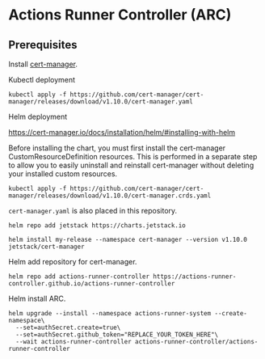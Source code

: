 # Actions Runner Controller (ARC)

## Prerequisites

Install [cert-manager](https://github.com/cert-manager/cert-manager).

Kubectl deployment

```
kubectl apply -f https://github.com/cert-manager/cert-manager/releases/download/v1.10.0/cert-manager.yaml
```

Helm deployment

https://cert-manager.io/docs/installation/helm/#installing-with-helm

Before installing the chart, you must first install the cert-manager CustomResourceDefinition resources. This is performed in a separate step to allow you to easily uninstall and reinstall cert-manager without deleting your installed custom resources.

```
kubectl apply -f https://github.com/cert-manager/cert-manager/releases/download/v1.10.0/cert-manager.crds.yaml
```

`cert-manager.yaml` is also placed in this repository.

```
helm repo add jetstack https://charts.jetstack.io
```

```
helm install my-release --namespace cert-manager --version v1.10.0 jetstack/cert-manager
```

Helm add repository for cert-manager.

```
helm repo add actions-runner-controller https://actions-runner-controller.github.io/actions-runner-controller
```

Helm install ARC.

```
helm upgrade --install --namespace actions-runner-system --create-namespace\
  --set=authSecret.create=true\
  --set=authSecret.github_token="REPLACE_YOUR_TOKEN_HERE"\
  --wait actions-runner-controller actions-runner-controller/actions-runner-controller
```
